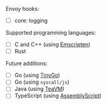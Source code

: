 Envoy hooks:

- [ ] core: logging

Supported programming languages:

- [ ] C and C++ (using [Emscripten])
- [ ] Rust

Future additions:

- [ ] Go (using [TinyGo])
- [ ] Go (using `syscall/js`)
- [ ] Java (using [TeaVM])
- [ ] TypeScript (using [AssemblyScript])

[AssemblyScript]: https://assemblyscript.org/
[Emscripten]: https://kripken.github.io/emscripten-site/
[TeaVM]: http://teavm.org/
[TinyGo]: https://tinygo.readthedocs.io/en/latest/
